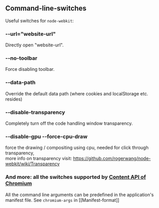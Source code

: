## Command-line-switches

Useful switches for `node-webkit`:

### --url="website-url"
Directly open "website-url".

### --no-toolbar
Force disabling toolbar.

### --data-path
Override the default data path (where cookies and localStorage etc. resides)

### --disable-transparency
Completely turn off the code handling window transparency.

### --disable-gpu --force-cpu-draw
force the drawing / compositing using cpu, needed for click through transparency, <br>
more info on transparency visit: https://github.com/rogerwang/node-webkit/wiki/Transparency

### And more: all the switches supported by [Content API of Chromium](http://src.chromium.org/svn/trunk/src/content/public/common/content_switches.cc)

All the command line arguments can be predefined in the application's manifest file. See `chromium-args` in [[Manifest-format]]